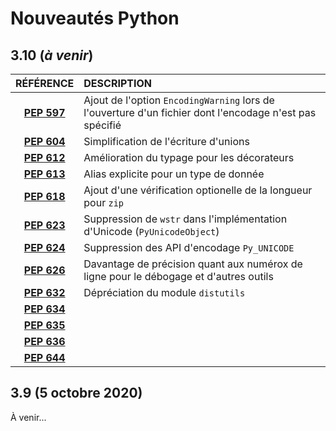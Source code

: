 # Nouveautés Python

## 3.10 (_à venir_)

|RÉFÉRENCE|DESCRIPTION|
|:--:|:--|
|[**PEP 597**](https://www.python.org/dev/peps/pep-0597/)|Ajout de l'option `EncodingWarning` lors de l'ouverture d'un fichier dont l'encodage n'est pas spécifié|
|[**PEP 604**](https://www.python.org/dev/peps/pep-0604/)|Simplification de l'écriture d'unions|
|[**PEP 612**](https://www.python.org/dev/peps/pep-0612/)|Amélioration du typage pour les décorateurs|
|[**PEP 613**](https://www.python.org/dev/peps/pep-0613/)|Alias explicite pour un type de donnée|
|[**PEP 618**](https://www.python.org/dev/peps/pep-0618/)|Ajout d'une vérification optionelle de la longueur pour `zip`|
|[**PEP 623**](https://www.python.org/dev/peps/pep-0623/)|Suppression de `wstr` dans l'implémentation d'Unicode (`PyUnicodeObject`)|
|[**PEP 624**](https://www.python.org/dev/peps/pep-0624/)|Suppression des API d'encodage `Py_UNICODE`|
|[**PEP 626**](https://www.python.org/dev/peps/pep-0626/)|Davantage de précision quant aux numérox de ligne pour le débogage et d'autres outils|
|[**PEP 632**](https://www.python.org/dev/peps/pep-0632/)|Dépréciation du module `distutils`|
|[**PEP 634**](https://www.python.org/dev/peps/pep-0634/)||
|[**PEP 635**](https://www.python.org/dev/peps/pep-0635/)||
|[**PEP 636**](https://www.python.org/dev/peps/pep-0636/)||
|[**PEP 644**](https://www.python.org/dev/peps/pep-0644/)||

## 3.9 (5 octobre 2020)

À venir...
